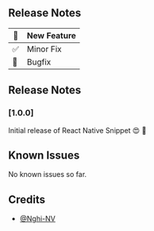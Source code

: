 ## Release Notes

| 🚀  | New Feature |
| --- | ----------- |
| ✅  | Minor Fix   |
| 🐛  | Bugfix      |

## Release Notes

### [1.0.0]

Initial release of React Native Snippet 😍 🚀

## Known Issues

No known issues so far.

## Credits

- [@Nghi-NV](https://github.com/Nghi-NV)
